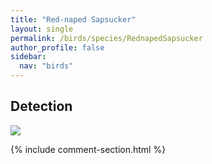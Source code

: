 ```yaml
---
title: "Red-naped Sapsucker"
layout: single
permalink: /birds/species/RednapedSapsucker
author_profile: false
sidebar:
  nav: "birds"
---
```


<h2>Detection</h2>

<img src="https://beallen.github.io/DevelopmentWebsite/assets/images/birds/RednapedSapsucker/det.jpg">

{% include comment-section.html %}
